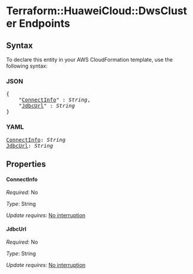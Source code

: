 # Terraform::HuaweiCloud::DwsCluster Endpoints

## Syntax

To declare this entity in your AWS CloudFormation template, use the following syntax:

### JSON

<pre>
{
    "<a href="#connectinfo" title="ConnectInfo">ConnectInfo</a>" : <i>String</i>,
    "<a href="#jdbcurl" title="JdbcUrl">JdbcUrl</a>" : <i>String</i>
}
</pre>

### YAML

<pre>
<a href="#connectinfo" title="ConnectInfo">ConnectInfo</a>: <i>String</i>
<a href="#jdbcurl" title="JdbcUrl">JdbcUrl</a>: <i>String</i>
</pre>

## Properties

#### ConnectInfo

_Required_: No

_Type_: String

_Update requires_: [No interruption](https://docs.aws.amazon.com/AWSCloudFormation/latest/UserGuide/using-cfn-updating-stacks-update-behaviors.html#update-no-interrupt)

#### JdbcUrl

_Required_: No

_Type_: String

_Update requires_: [No interruption](https://docs.aws.amazon.com/AWSCloudFormation/latest/UserGuide/using-cfn-updating-stacks-update-behaviors.html#update-no-interrupt)

